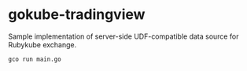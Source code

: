 # gokube-tradingview

Sample implementation of server-side UDF-compatible data source for Rubykube exchange.

```
gco run main.go
```
